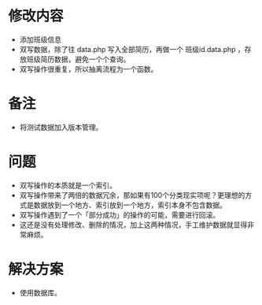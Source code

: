 # 修改内容

- 添加班级信息
- 双写数据，除了往 data.php 写入全部简历，再做一个 班级id.data.php ，存放班级简历数据，避免一个个查询。
- 双写操作很重复，所以抽离流程为一个函数。

# 备注

- 将测试数据加入版本管理。

# 问题

- 双写操作的本质就是一个索引。
- 双写操作带来了两倍的数据冗余，那如果有100个分类现实项呢？更理想的方式是数据放到一个地方、索引放到一个地方，索引本身不包含数据。
- 双写操作遇到了一个「部分成功」的操作的可能，需要进行回滚。
- 这还是没有处理修改、删除的情况，加上这两种情况，手工维护数据就显得非常麻烦。

# 解决方案

- 使用数据库。

